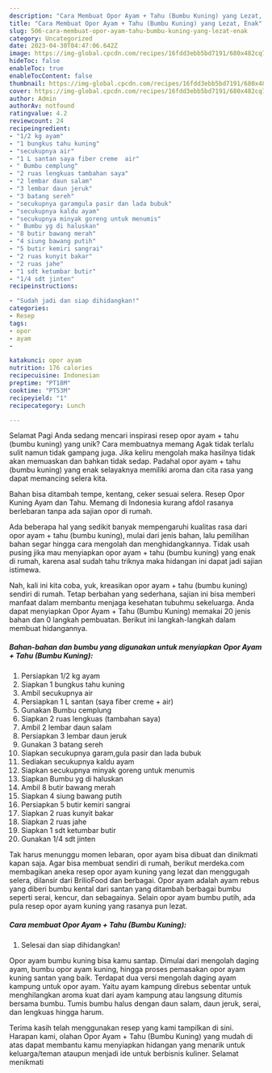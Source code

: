 ```yaml
---
description: "Cara Membuat Opor Ayam + Tahu (Bumbu Kuning) yang Lezat, Enak"
title: "Cara Membuat Opor Ayam + Tahu (Bumbu Kuning) yang Lezat, Enak"
slug: 506-cara-membuat-opor-ayam-tahu-bumbu-kuning-yang-lezat-enak
category: Uncategorized
date: 2023-04-30T04:47:06.642Z
image: https://img-global.cpcdn.com/recipes/16fdd3ebb5bd7191/680x482cq70/opor-ayam-tahu-bumbu-kuning-foto-resep-utama.jpg
hideToc: false
enableToc: true
enableTocContent: false
thumbnail: https://img-global.cpcdn.com/recipes/16fdd3ebb5bd7191/680x482cq70/opor-ayam-tahu-bumbu-kuning-foto-resep-utama.jpg
cover: https://img-global.cpcdn.com/recipes/16fdd3ebb5bd7191/680x482cq70/opor-ayam-tahu-bumbu-kuning-foto-resep-utama.jpg
author: Admin
authorAv: notfound
ratingvalue: 4.2
reviewcount: 24
recipeingredient:
- "1/2 kg ayam"
- "1 bungkus tahu kuning"
- "secukupnya air"
- "1 L santan saya fiber creme  air"
- " Bumbu cemplung"
- "2 ruas lengkuas tambahan saya"
- "2 lembar daun salam"
- "3 lembar daun jeruk"
- "3 batang sereh"
- "secukupnya garamgula pasir dan lada bubuk"
- "secukupnya kaldu ayam"
- "secukupnya minyak goreng untuk menumis"
- " Bumbu yg di haluskan"
- "8 butir bawang merah"
- "4 siung bawang putih"
- "5 butir kemiri sangrai"
- "2 ruas kunyit bakar"
- "2 ruas jahe"
- "1 sdt ketumbar butir"
- "1/4 sdt jinten"
recipeinstructions:

- "Sudah jadi dan siap dihidangkan!"
categories:
- Resep
tags:
- opor
- ayam
- 

katakunci: opor ayam  
nutrition: 176 calories
recipecuisine: Indonesian
preptime: "PT18M"
cooktime: "PT53M"
recipeyield: "1"
recipecategory: Lunch

---
```



Selamat Pagi Anda sedang mencari inspirasi resep opor ayam + tahu (bumbu kuning) yang unik? Cara membuatnya memang Agak tidak terlalu sulit namun tidak gampang juga. Jika keliru mengolah maka hasilnya tidak akan memuaskan dan bahkan tidak sedap. Padahal opor ayam + tahu (bumbu kuning) yang enak selayaknya memiliki aroma dan cita rasa yang dapat memancing selera kita.


Bahan bisa ditambah tempe, kentang, ceker sesuai selera. Resep Opor Kuning Ayam dan Tahu. Memang di Indonesia kurang afdol rasanya berlebaran tanpa ada sajian opor di rumah.

Ada beberapa hal yang sedikit banyak mempengaruhi kualitas rasa dari opor ayam + tahu (bumbu kuning), mulai dari jenis bahan, lalu pemilihan bahan segar hingga cara mengolah dan menghidangkannya. Tidak usah pusing jika mau menyiapkan opor ayam + tahu (bumbu kuning) yang enak di rumah, karena asal sudah tahu triknya maka hidangan ini dapat jadi sajian istimewa.


Nah, kali ini kita coba, yuk, kreasikan opor ayam + tahu (bumbu kuning) sendiri di rumah. Tetap berbahan yang sederhana, sajian ini bisa memberi manfaat dalam membantu menjaga kesehatan tubuhmu sekeluarga. Anda dapat menyiapkan Opor Ayam + Tahu (Bumbu Kuning) memakai 20 jenis bahan dan 0 langkah pembuatan. Berikut ini langkah-langkah dalam membuat hidangannya.

<!--inarticleads1-->

##### Bahan-bahan dan bumbu yang digunakan untuk menyiapkan Opor Ayam + Tahu (Bumbu Kuning):

1. Persiapkan 1/2 kg ayam
1. Siapkan 1 bungkus tahu kuning
1. Ambil secukupnya air
1. Persiapkan 1 L santan (saya fiber creme + air)
1. Gunakan  Bumbu cemplung
1. Siapkan 2 ruas lengkuas (tambahan saya)
1. Ambil 2 lembar daun salam
1. Persiapkan 3 lembar daun jeruk
1. Gunakan 3 batang sereh
1. Siapkan secukupnya garam,gula pasir dan lada bubuk
1. Sediakan secukupnya kaldu ayam
1. Siapkan secukupnya minyak goreng untuk menumis
1. Siapkan  Bumbu yg di haluskan
1. Ambil 8 butir bawang merah
1. Siapkan 4 siung bawang putih
1. Persiapkan 5 butir kemiri sangrai
1. Siapkan 2 ruas kunyit bakar
1. Siapkan 2 ruas jahe
1. Siapkan 1 sdt ketumbar butir
1. Gunakan 1/4 sdt jinten


Tak harus menunggu momen lebaran, opor ayam bisa dibuat dan dinikmati kapan saja. Agar bisa membuat sendiri di rumah, berikut merdeka.com membagikan aneka resep opor ayam kuning yang lezat dan menggugah selera, dilansir dari BrilioFood dan berbagai. Opor ayam adalah ayam rebus yang diberi bumbu kental dari santan yang ditambah berbagai bumbu seperti serai, kencur, dan sebagainya. Selain opor ayam bumbu putih, ada pula resep opor ayam kuning yang rasanya pun lezat. 

<!--inarticleads2-->

##### Cara membuat Opor Ayam + Tahu (Bumbu Kuning):


1. Selesai dan siap dihidangkan!

Opor ayam bumbu kuning bisa kamu santap. Dimulai dari mengolah daging ayam, bumbu opor ayam kuning, hingga proses pemasakan opor ayam kuning santan yang baik. Terdapat dua versi mengolah daging ayam kampung untuk opor ayam. Yaitu ayam kampung direbus sebentar untuk menghilangkan aroma kuat dari ayam kampung atau langsung ditumis bersama bumbu. Tumis bumbu halus dengan daun salam, daun jeruk, serai, dan lengkuas hingga harum. 

Terima kasih telah menggunakan resep yang kami tampilkan di sini. Harapan kami, olahan Opor Ayam + Tahu (Bumbu Kuning) yang mudah di atas dapat membantu kamu menyiapkan hidangan yang menarik untuk keluarga/teman ataupun menjadi ide untuk berbisnis kuliner. Selamat menikmati
